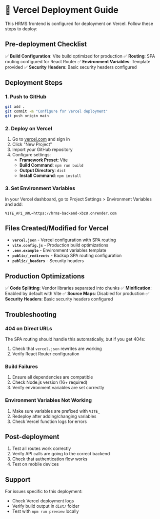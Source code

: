 # 🚀 Vercel Deployment Guide

This HRMS frontend is configured for deployment on Vercel. Follow these steps to deploy:

## Pre-deployment Checklist

✅ **Build Configuration**: Vite build optimized for production
✅ **Routing**: SPA routing configured for React Router
✅ **Environment Variables**: Template provided
✅ **Security Headers**: Basic security headers configured

## Deployment Steps

### 1. Push to GitHub
```bash
git add .
git commit -m "Configure for Vercel deployment"
git push origin main
```

### 2. Deploy on Vercel
1. Go to [vercel.com](https://vercel.com) and sign in
2. Click "New Project"
3. Import your GitHub repository
4. Configure settings:
   - **Framework Preset**: Vite
   - **Build Command**: `npm run build`
   - **Output Directory**: `dist`
   - **Install Command**: `npm install`

### 3. Set Environment Variables
In your Vercel dashboard, go to Project Settings > Environment Variables and add:

```
VITE_API_URL=https://hrms-backend-xbz8.onrender.com
```

## Files Created/Modified for Vercel

- **`vercel.json`** - Vercel configuration with SPA routing
- **`vite.config.js`** - Production build optimizations
- **`.env.example`** - Environment variables template
- **`public/_redirects`** - Backup SPA routing configuration
- **`public/_headers`** - Security headers

## Production Optimizations

✅ **Code Splitting**: Vendor libraries separated into chunks
✅ **Minification**: Enabled by default with Vite
✅ **Source Maps**: Disabled for production
✅ **Security Headers**: Basic security headers configured

## Troubleshooting

### 404 on Direct URLs
The SPA routing should handle this automatically, but if you get 404s:
1. Check that `vercel.json` rewrites are working
2. Verify React Router configuration

### Build Failures
1. Ensure all dependencies are compatible
2. Check Node.js version (16+ required)
3. Verify environment variables are set correctly

### Environment Variables Not Working
1. Make sure variables are prefixed with `VITE_`
2. Redeploy after adding/changing variables
3. Check Vercel function logs for errors

## Post-deployment

1. Test all routes work correctly
2. Verify API calls are going to the correct backend
3. Check that authentication flow works
4. Test on mobile devices

## Support

For issues specific to this deployment:
- Check Vercel deployment logs
- Verify build output in `dist/` folder
- Test with `npm run preview` locally
